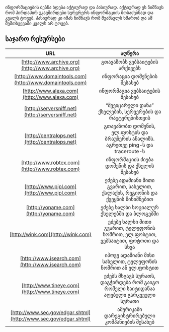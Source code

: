 ინფორმაციების ძებნა ხდება აქტიურად და პასიურად. აქტიურად ეს ნიშნავს რომ პირდაპირ უკავშირდები სერვრერს ინფორმაციის მოსაძებნად და კვალს ტოვებ. პასიურად კი იმას ნიშნავს რომ შუამავლს ხმარობ და ამ შემთხვევაში კვალს არ ტოვებ.

## საჯარო რესურსები

|      URL                        |      აღწერა     |
| :-----------:                   | :-------------: |
| [http://www.archive.org](http://www.archive.org)    | გთავაზობს ვებსაიტების არქივებს     |
| [http://www.domaintools.com](http://www.domaintools.com)      | ინფორაცია დომენების შესახებ    |
| [http://www.alexa.com](http://www.alexa.com)      | ინფორმაცია ვებსაიტების შესახებ     |
| [http://serversniff.net](http://serversniff.net)  | “შვეიცარული დანა” ქსელების, სერვერების და რაუტერებისთვის   |
| [http://centralops.net](http://centralops.net)  | გთავაზობთ დომენის, ელ.ფოსტის და ბრაუზერის ანალიზს. აგრეთვე ping-ს და traceroute-ს   |
| [http://www.robtex.com](http://www.robtex.com)    | ინფორმაციის ძიება დომენის და ქსელის შესახებ   |
| [http://www.pipl.com](http://www.pipl.com)        | ეძებე ადამიანი მითი გვარით, სახელით, ქალაქის, რეგიონის და ქვეყნის მინიშნებით   |
| [http://yoname.com](http://yoname.com)            | ეძებე ხალხი სოციალურ ქსელებში და ბლოგებში   |
| [http://wink.com](http://wink.com)                | ეძებე ხალხი მითი გვარით, ტელეფონის ნომრით, ელ.ფოსტით, ვებსაიტით, ფოტოთი და სხვა   |
| [http://www.isearch.com](http://www.isearch.com)  | იპოვე ადამიანი მისი სახელით, ტელეფონის ნომრით ან ელ.ფოსტით   |
| [http://www.tineye.com](http://www.tineye.com)    | ეძებს მსგავს სურათს, დაგჭირდება რომ გაიგო რომელი საიტიდანაა აღებული გარკვეული სურათი   |
| [http://www.sec.gov/edgar.shtml](http://www.sec.gov/edgar.shtml)  | ამერიკაში დარეგისტრირებული კომპანიების შესახებ   |
